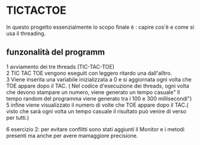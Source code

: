 
# TICTACTOE

In questo progetto essenzialmente lo scopo finale è : capire  cos'è e come si usa il threading.
## funzonalità del programm
1 avviamento dei tre threads (TIC-TAC-TOE)
<br>
2 TIC TAC TOE vengono eseguiti con leggero ritardo una dall'alltro.
<br>
3 Viene inserita una variabile inizializzata a 0 e si aggiornata ogni volta che TOE appare dopo il TAC.
( Nel codice d'esecuzione dei threads, ogni volta che devono stampare un numero, viene generato un tempo casuale" Il tempo random del programma viene generato tra i 100 e 300 millisecondi")
<br>
5 infine viene visualizzato il numero di volte che TOE appare dopo il TAC.( visto che sarà ogni volta un tempo casuale il risultato può venire di verso per tutti.)

6 esercizio 2:
per evitare conflitti sono stati aggiunti il Monitor e i metodi presenti ma anche per avere mamaggiore precisione.
